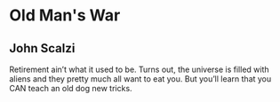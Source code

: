 # Old Man's War
## John Scalzi
Retirement ain’t what it used to be. Turns out, the universe is filled with aliens and they pretty much all want to eat you. But you’ll learn that you CAN teach an old dog new tricks.
